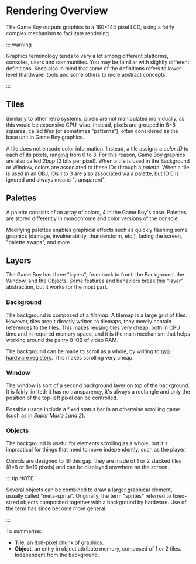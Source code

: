 
# Rendering Overview

The Game Boy outputs graphics to a 160×144 pixel LCD, using a fairly complex
mechanism to facilitate rendering.

::: warning

Graphics terminology tends to vary a lot among different platforms, consoles,
users and communities. You may be familiar with slightly different definitions.
Keep also in mind that some of the definitions refers to lower-level (hardware)
tools and some others to more abstract concepts.

:::

## Tiles

Similarly to other retro systems, pixels are not manipulated
individually, as this would be expensive CPU-wise. Instead, pixels are grouped
in 8×8 squares, called *tiles* (or sometimes "patterns"), often considered as
the base unit in Game Boy graphics.

A tile does not encode color information. Instead, a tile assigns a *color ID*
to each of its pixels, ranging from 0 to 3. For this reason, Game Boy graphics
are also called *2bpp* (2 bits per pixel). When a tile is used in the
Background or Window, colors are associated to these IDs through a *palette*.
When a tile is used in an OBJ, IDs 1 to 3 are also associated via a palette,
but ID 0 is ignored and always means "transparent".

## Palettes

A palette consists of an array of colors, 4 in the Game Boy's case.
Palettes are stored differently in monochrome and color versions of the console.

Modifying palettes enables graphical effects such as quickly flashing some graphics (damage,
invulnerability, thunderstorm, etc.), fading the screen, "palette swaps", and more.

## Layers

The Game Boy has three "layers", from back to front: the Background, the Window,
and the Objects. Some features and behaviors break this "layer" abstraction,
but it works for the most part.

### Background

The background is composed of a *tilemap*. A tilemap is a
large grid of tiles. However, tiles aren't directly written to tilemaps,
they merely contain references to the tiles.
This makes reusing tiles very cheap, both in CPU time and in
required memory space, and it is the main mechanism that helps working around the
paltry 8 KiB of video RAM.

The background can be made to scroll as a whole, by writing to
[two hardware registers](<#FF42 - SCY (Scroll Y) (R/W), FF43 - SCX (Scroll X) (R/W)>).
This makes scrolling very cheap.

### Window

The window is sort of a second background layer on top of the background.
It is fairly limited: it has no transparency, it's always a
rectangle and only the position of the top-left pixel can be controlled.

Possible usage include a fixed status bar in an otherwise scrolling game
(such as in *Super Mario Land 2*).

### Objects

The background is useful for elements scrolling as a whole, but it's
impractical for things that need to move independently, such as the player.

*Objects* are designed to fill this gap: they are made of 1 or 2
stacked tiles (8×8 or 8×16 pixels) and can be displayed anywhere on the screen.

::: tip NOTE

Several objects can be combined to draw a larger graphical element, usually
called "meta-sprite". Originally, the term "sprites" referred to fixed-sized
objects composited together with a background by hardware.
Use of the term has since become more general.

:::

To summarise:

- **Tile**, an 8x8-pixel chunk of graphics.
- **Object**, an entry in object attribute memory, composed of 1 or 2
  tiles. Independent from the background.

